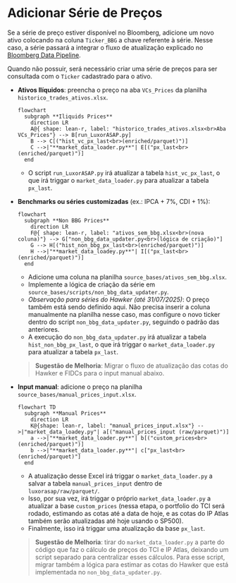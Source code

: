 # Adicionar Série de Preços

Se a série de preço estiver disponível no Bloomberg, adicione um novo ativo colocando na coluna `Ticker_BBG` a chave referente à série.
Nesse caso, a série passará a integrar o fluxo de atualização explicado no [Bloomberg Data Pipeline](../architecture/bloomberg_data_pipeline.md).

Quando não possuir, será necessário criar uma série de preços para ser consultada com o `Ticker` cadastrado para o ativo.


-   **Ativos Ilíquidos**: preencha o preço na aba `VCs_Prices` da planilha `historico_trades_ativos.xlsx`.
    ```mermaid
    flowchart
      subgraph **Iliquids Prices**
        direction LR
        A@{ shape: lean-r, label: "historico_trades_ativos.xlsx<br>Aba VCs_Prices"} --> B[run_LuxorASAP.py]
        B --> C[("hist_vc_px_last<br>(enriched/parquet)")]
        C -->|"**market_data_loader.py**"| E[("px_last<br>(enriched/parquet)")]
      end
    ```
    *   O script `run_LuxorASAP.py` irá atualizar a tabela `hist_vc_px_last`, o que irá triggar o `market_data_loader.py` para atualizar a tabela `px_last`.



-   **Benchmarks ou séries customizadas** (ex.: IPCA + 7%, CDI + 1%):
    ```mermaid
    flowchart
      subgraph **Non BBG Prices**
        direction LR
        F@{ shape: lean-r, label: "ativos_sem_bbg.xlsx<br>(nova coluna)"} --> G["non_bbg_data_updater.py<br>(lógica de criação)"]
        G --> H[("hist_non_bbg_px_last<br>(enriched/parquet)")]
        H -->|"**market_data_loadey.py**"| I[("px_last<br>(enriched/parquet)")]
      end
    ```
    *   Adicione uma coluna na planilha `source_bases/ativos_sem_bbg.xlsx`.
    *   Implemente a lógica de criação da série em `source_bases/scripts/non_bbg_data_updater.py`.
    *   *Observação para séries do Hawker (até 31/07/2025)*: O preço também está sendo definido aqui. Não precisa inserir a coluna manualmente na planilha nesse caso, mas configure o novo ticker dentro do script `non_bbg_data_updater.py`, seguindo o padrão das anteriores.
    *   A execução do `non_bbg_data_updater.py` irá atualizar a tabela `hist_non_bbg_px_last`, o que irá triggar o `market_data_loader.py` para atualizar a tabela `px_last`.
    > **Sugestão de Melhoria**: Migrar o fluxo de atualização das cotas do Hawker e FIDCs para o input manual abaixo.

    
-   **Input manual**: adicione o preço na planilha `source_bases/manual_prices_input.xlsx`.
    ```mermaid
    flowchart TD
      subgraph **Manual Prices**
        direction LR
        K@{shape: lean-r, label: "manual_prices_input.xlsx"} -->|"market_data_loadey.py"| a[("manual_prices_input (raw/parquet)")]
        a -->|"**market_data_loader.py**"| b[("custom_prices<br>(enriched/parquet)")]
        b -->|"**market_data_loader.py**"| c["px_last<br>(enriched/parquet)"]
      end
    ```
    *   A atualização desse Excel irá triggar o `market_data_loader.py` a salvar a tabela `manual_prices_input` dentro de `luxorasap/raw/parquet/`.
    *   Isso, por sua vez, irá triggar o próprio `market_data_loader.py` a atualizar a base `custom_prices` (nessa etapa, o portfolio do TCI será rodado, estimando as cotas até a data de hoje, e as cotas do IP Atlas também serão atualizadas até hoje usando o SP500).
    *   Finalmente, isso irá triggar uma atualização da base `px_last`.
    > **Sugestão de Melhoria**: tirar do `market_data_loader.py` a parte do código que faz o cálculo de preços do TCI e IP Atlas, deixando um script separado para centralizar
    > esses cálculos. Para esse script, migrar também a lógica para estimar as cotas do Hawker que está implementada no `non_bbg_data_updater.py`.
    
    